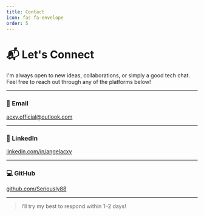 ```yaml
---
title: Contact
icon: fas fa-envelope
order: 5
---
```


# 📬 Let's Connect

I'm always open to new ideas, collaborations, or simply a good tech chat.  
Feel free to reach out through any of the platforms below!

---

### 📧 Email
[acxy.official@outlook.com](mailto:acxy.official@outlook.com)

---

### 💼 LinkedIn  
[linkedin.com/in/angelacxy](https://www.linkedin.com/in/angelacxy)

---

### 💻 GitHub  
[github.com/Seriously88](https://github.com/Seriously88)

---

> I’ll try my best to respond within 1–2 days!
